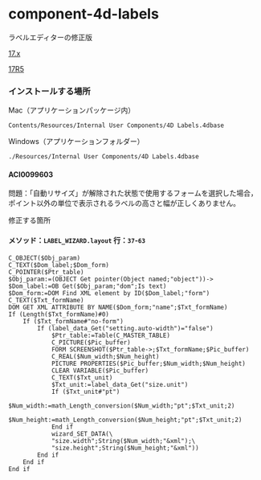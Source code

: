 # component-4d-labels
ラベルエディターの修正版

[17.x](https://github.com/4D-JP/component-4d-labels/releases/tag/ACI0099604-17.x)

[17R5](https://github.com/4D-JP/component-4d-labels/releases/tag/ACI0099604-17r5)

### インストールする場所

Mac（アプリケーションパッケージ内）

```
Contents/Resources/Internal User Components/4D Labels.4dbase
```

Windows（アプリケーションフォルダー）

```
./Resources/Internal User Components/4D Labels.4dbase
```

#### ACI0099603

問題：「自動リサイズ」が解除された状態で使用するフォームを選択した場合，ポイント以外の単位で表示されるラベルの高さと幅が正しくありません。

修正する箇所

#### メソッド：``LABEL_WIZARD.layout`` 行：``37``-``63``

```
C_OBJECT($Obj_param)
C_TEXT($Dom_label;$Dom_form)
C_POINTER($Ptr_table)
$Obj_param:=(OBJECT Get pointer(Object named;"object"))->
$Dom_label:=OB Get($Obj_param;"dom";Is text)
$Dom_form:=DOM Find XML element by ID($Dom_label;"form")
C_TEXT($Txt_formName)
DOM GET XML ATTRIBUTE BY NAME($Dom_form;"name";$Txt_formName)
If (Length($Txt_formName)#0)
	If ($Txt_formName#"no-form")
		If (label_data_Get("setting.auto-width")="false")
			$Ptr_table:=Table(C_MASTER_TABLE)
			C_PICTURE($Pic_buffer)
			FORM SCREENSHOT($Ptr_table->;$Txt_formName;$Pic_buffer)
			C_REAL($Num_width;$Num_height)
			PICTURE PROPERTIES($Pic_buffer;$Num_width;$Num_height)
			CLEAR VARIABLE($Pic_buffer)
			C_TEXT($Txt_unit)
			$Txt_unit:=label_data_Get("size.unit")
			If ($Txt_unit#"pt")
				$Num_width:=math_Length_conversion($Num_width;"pt";$Txt_unit;2)
				$Num_height:=math_Length_conversion($Num_height;"pt";$Txt_unit;2)
			End if 
			wizard_SET_DATA(\
			"size.width";String($Num_width;"&xml");\
			"size.height";String($Num_height;"&xml"))
		End if 
	End if 
End if
```
